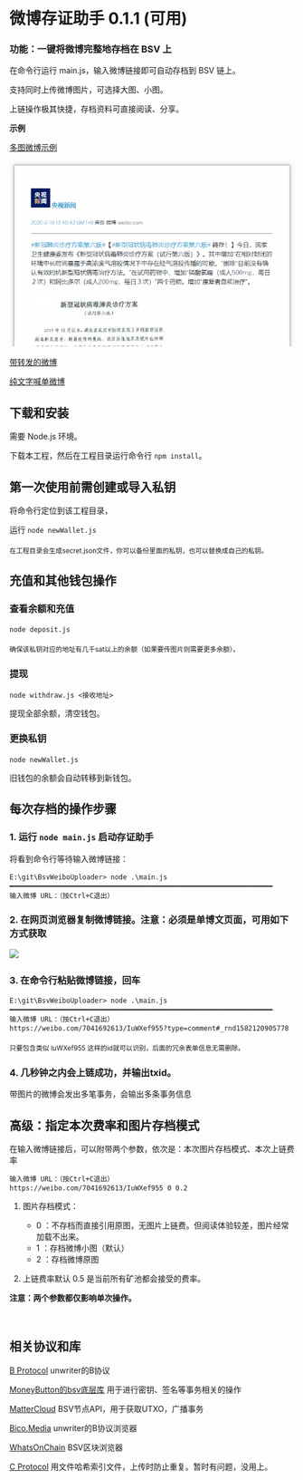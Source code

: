# 微博存证助手 0.1.1 (可用)
 
### 功能：一键将微博完整地存档在 BSV 上

在命令行运行 main.js，输入微博链接即可自动存档到 BSV 链上。

支持同时上传微博图片，可选择大图、小图。

上链操作极其快捷，存档资料可直接阅读、分享。

**示例**

[多图微博示例](https://bico.media/a50c6f9f48eb598da3496175385d1c41f38e633f157b9f20fb74ed22154f2a00)

![](https://github.com/fairwood/BsvWeiboUploader/blob/master/docs/picweibo_demo.png)

[带转发的微博](https://bico.media/268c5dd2639cbb7c273938c662a2dda793ae4ee81fa6d9271b6e49ac1710589c)

[纯文字喊单微博](https://bico.media/4d2680717cb9c7cd9f32a269548d9147babe98c741e7ce5050c5c3815c9bc07c)

## 下载和安装

需要 Node.js 环境。

下载本工程，然后在工程目录运行命令行 ```npm install```。

## 第一次使用前需创建或导入私钥

将命令行定位到该工程目录，

运行 ```node newWallet.js```

<sub>在工程目录会生成secret.json文件，你可以备份里面的私钥，也可以替换成自己的私钥。</sub>

## 充值和其他钱包操作

### 查看余额和充值

```node deposit.js```

<sub>确保该私钥对应的地址有几千sat以上的余额（如果要传图片则需要更多余额）。</sub>

### 提现

```node withdraw.js <接收地址>```

提现全部余额，清空钱包。

### 更换私钥

```node newWallet.js```

旧钱包的余额会自动转移到新钱包。

## 每次存档的操作步骤

### 1. 运行 ```node main.js``` 启动存证助手

将看到命令行等待输入微博链接：

```
E:\git\BsvWeiboUploader> node .\main.js
━━━━━━━━━━━━━━━━━━━━━━━━━━━━━━━━━━━━━━━━━━━━━━━━━━━━━━━━━━━━━━━━━
输入微博 URL：（按Ctrl+C退出）
```

### 2. 在网页浏览器复制微博链接。注意：必须是单博文页面，可用如下方式获取

![](https://github.com/fairwood/BsvWeiboUploader/blob/master/docs/right_click_get_link.png)

### 3. 在命令行粘贴微博链接，回车

```
E:\git\BsvWeiboUploader> node .\main.js
━━━━━━━━━━━━━━━━━━━━━━━━━━━━━━━━━━━━━━━━━━━━━━━━━━━━━━━━━━━━━━━━━
输入微博 URL：（按Ctrl+C退出）
https://weibo.com/7041692613/IuWXef955?type=comment#_rnd1582120905778
```

<sub>只要包含类似 IuWXef955 这样的id就可以识别，后面的冗余表单信息无需删除。</sub>

### 4. 几秒钟之内会上链成功，并输出txid。

带图片的微博会发出多笔事务，会输出多条事务信息

## 高级：指定本次费率和图片存档模式

在输入微博链接后，可以附带两个参数，依次是：本次图片存档模式、本次上链费率

```
输入微博 URL：（按Ctrl+C退出）
https://weibo.com/7041692613/IuWXef955 0 0.2
```

1. 图片存档模式：

    - 0 ：不存档而直接引用原图，无图片上链费。但阅读体验较差，图片经常加载不出来。
    - 1 ：存档微博小图（默认）
    - 2 ：存档微博原图

1. 上链费率默认 0.5 是当前所有矿池都会接受的费率。

**注意：两个参数都仅影响单次操作。**

<br>

## 相关协议和库

[B Protocol](https://github.com/unwriter/B) unwriter的B协议

[MoneyButton的bsv底层库](https://docs.moneybutton.com) 用于进行密钥、签名等事务相关的操作

[MatterCloud](https://www.mattercloud.net) BSV节点API，用于获取UTXO，广播事务

[Bico.Media](https://bico.media) unwriter的B协议浏览器

[WhatsOnChain](https://whatsonchain.com/) BSV区块浏览器

[C Protocol](https://c.bitdb.network) 用文件哈希索引文件，上传时防止重复。暂时有问题，没用上。